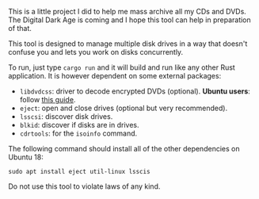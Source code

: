 This is a little project I did to help me mass archive all my CDs and DVDs. The Digital Dark Age is coming and I hope this tool can help in preparation of that.

This tool is designed to manage multiple disk drives in a way that doesn't confuse you and lets you work on disks concurrently.

To run, just type `cargo run` and it will build and run like any other Rust application.
It is however dependent on some external packages:

- `libdvdcss`: driver to decode encrypted DVDs (optional). **Ubuntu users**: follow [this guide](https://help.ubuntu.com/community/RestrictedFormats/PlayingDVDs).
- `eject`: open and close drives (optional but very recommended).
- `lsscsi`: discover disk drives.
- `blkid`: discover if disks are in drives.
- `cdrtools`: for the `isoinfo` command.

The following command should install all of the other dependencies on Ubuntu 18:

```
sudo apt install eject util-linux lsscis
```

Do not use this tool to violate laws of any kind.
